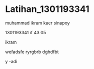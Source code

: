 # Latihan_1301193341

muhammad ikram kaer sinapoy

1301193341 if 43 05

ikram

wefadsfe
ryrgbrb
dghdfbt

y -adi
